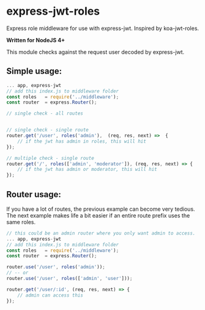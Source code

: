 # express-jwt-roles
Express role middleware for use with express-jwt. Inspired by koa-jwt-roles.

**Written for NodeJS 4+**

This module checks against the request user decoded by express-jwt.

## Simple usage:
```js
... app, express-jwt
// add this index.js to middleware folder
const roles   = require('../middleware');
const router  = express.Router();

// single check - all routes


// single check - single route
router.get('/user', roles('admin'),  (req, res, next) =>  {
    // if the jwt has admin in roles, this will hit
});

// multiple check - single route
router.get('/', roles(['admin', 'moderator']), (req, res, next) => {
    // if the jwt has admin or moderator, this will hit
});
```

## Router usage:

If you have a lot of routes, the previous example can become very tedious. The next example makes life a bit easier if an entire route prefix uses the same roles.

```js
// this could be an admin router where you only want admin to access.
... app, express-jwt
// add this index.js to middleware folder
const roles   = require('../middleware');
const router  = express.Router();

router.use('/user', roles('admin'));
// -- or
router.use('/user', roles(['admin', 'user']));

router.get('/user/:id', (req, res, next) => {
    // admin can access this
});
```
